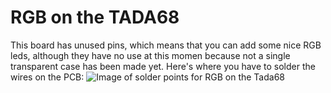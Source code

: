 # RGB on the TADA68
This board has unused pins, which means that you can add some nice RGB leds, although they have no use at this momen because not a single transparent case has been made yet. Here's where you have to solder the wires on the PCB:
![Image of solder points for RGB on the Tada68](http://i.imgur.com/5Xmiz6Q.jpg)